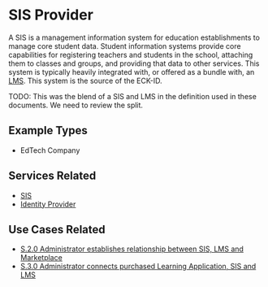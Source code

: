 # SIS Provider

A SIS is a management information system for education establishments to manage core student data. Student information systems provide core capabilities for registering teachers and students in the school, attaching them to classes and groups, and providing that data to other services.  This system is typically heavily integrated with, or offered as a bundle with, an [LMS](../services/lms.md).  This system is the source of the ECK-ID.

TODO:  This was the blend of a SIS and LMS in the definition used in these documents.  We need to review the split.

## Example Types

  - EdTech Company

## Services Related

  - [SIS](../services/sis.md)
  - [Identity Provider](../services/identity-provider.md)

## Use Cases Related

- [S.2.0 Administrator establishes relationship between SIS, LMS and Marketplace](../use-cases/s.2.0-sims-lms-marketplace-setup.md)
- [S.3.0 Administrator connects purchased Learning Application, SIS and LMS](../use-cases/s.3.0-sims-lms-learning-application-setup.md)
